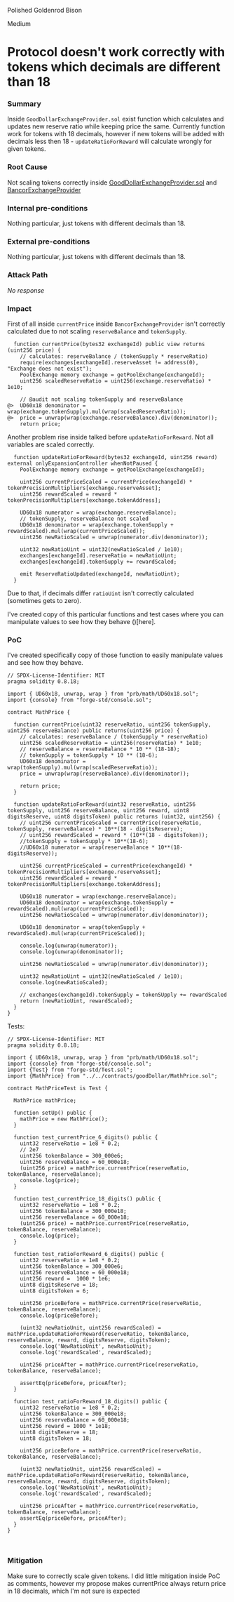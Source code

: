 Polished Goldenrod Bison

Medium

# Protocol doesn't work correctly with tokens which decimals are different than 18

### Summary

Inside `GoodDollarExchangeProvider.sol` exist function which calculates and updates new reserve ratio while keeping price the same. Currently function work for tokens with 18 decimals, however if new tokens will be added with decimals less then 18 - `updateRatioForReward` will calculate wrongly for given tokens.



### Root Cause

Not scaling tokens correctly inside [GoodDollarExchangeProvider.sol](https://github.com/sherlock-audit/2024-10-mento-update/blob/098b17fb32d294145a7f000d96917d13db8756cc/mento-core/contracts/goodDollar/GoodDollarExchangeProvider.sol#L195-L210) and [BancorExchangeProvider](https://github.com/sherlock-audit/2024-10-mento-update/blob/098b17fb32d294145a7f000d96917d13db8756cc/mento-core/contracts/goodDollar/BancorExchangeProvider.sol#L145-L153)

### Internal pre-conditions

Nothing particular, just tokens with different decimals than 18.

### External pre-conditions

Nothing particular, just tokens with different decimals than 18.

### Attack Path

_No response_

### Impact

First of all inside `currentPrice` inside `BancorExchangeProvider` isn't correctly calculated due to not scaling `reserveBalance` and `tokenSupply`.

```solidity
  function currentPrice(bytes32 exchangeId) public view returns (uint256 price) {
    // calculates: reserveBalance / (tokenSupply * reserveRatio)
    require(exchanges[exchangeId].reserveAsset != address(0), "Exchange does not exist");
    PoolExchange memory exchange = getPoolExchange(exchangeId);
    uint256 scaledReserveRatio = uint256(exchange.reserveRatio) * 1e10;

    // @audit not scaling tokenSupply and reserveBalance
@>  UD60x18 denominator = wrap(exchange.tokenSupply).mul(wrap(scaledReserveRatio));
@>  price = unwrap(wrap(exchange.reserveBalance).div(denominator));
    return price;
```

Another problem rise inside talked before `updateRatioForReward`. Not all variables are scaled correctly.

```solidity
  function updateRatioForReward(bytes32 exchangeId, uint256 reward) external onlyExpansionController whenNotPaused {
    PoolExchange memory exchange = getPoolExchange(exchangeId);

    uint256 currentPriceScaled = currentPrice(exchangeId) * tokenPrecisionMultipliers[exchange.reserveAsset];
    uint256 rewardScaled = reward * tokenPrecisionMultipliers[exchange.tokenAddress];

    UD60x18 numerator = wrap(exchange.reserveBalance);
    // tokenSupply, reserveBalance not scaled
    UD60x18 denominator = wrap(exchange.tokenSupply + rewardScaled).mul(wrap(currentPriceScaled));
    uint256 newRatioScaled = unwrap(numerator.div(denominator));

    uint32 newRatioUint = uint32(newRatioScaled / 1e10);
    exchanges[exchangeId].reserveRatio = newRatioUint;
    exchanges[exchangeId].tokenSupply += rewardScaled;

    emit ReserveRatioUpdated(exchangeId, newRatioUint);
  }
```

Due to that, if decimals differ `ratioUint` isn't correctly calculated (sometimes gets to zero).

I've created copy of this particular functions and test cases where you can manipulate values to see how they behave ()[here].


### PoC

I've created specifically copy of those function to easily manipulate values and see how they behave.

```solidity
// SPDX-License-Identifier: MIT
pragma solidity 0.8.18;

import { UD60x18, unwrap, wrap } from "prb/math/UD60x18.sol";
import {console} from "forge-std/console.sol";

contract MathPrice {

  function currentPrice(uint32 reserveRatio, uint256 tokenSupply, uint256 reserveBalance) public returns(uint256 price) {
    // calculates: reserveBalance / (tokenSupply * reserveRatio)
    uint256 scaledReserveRatio = uint256(reserveRatio) * 1e10;
    // reserveBalance = reserveBalance * 10 ** (18-18);
    // tokenSupply = tokenSupply * 10 ** (18-6); 
    UD60x18 denominator = wrap(tokenSupply).mul(wrap(scaledReserveRatio));
    price = unwrap(wrap(reserveBalance).div(denominator));

    return price;
  }

  function updateRatioForReward(uint32 reserveRatio, uint256 tokenSupply, uint256 reserveBalance, uint256 reward, uint8 digitsReserve, uint8 digitsToken) public returns (uint32, uint256) {
    // uint256 currentPriceScaled = currentPrice(reserveRatio, tokenSupply, reserveBalance) * 10**(18 - digitsReserve);
    // uint256 rewardScaled = reward * (10**(18 - digitsToken));
    //tokenSupply = tokenSupply * 10**(18-6);
    //UD60x18 numerator = wrap(reserveBalance * 10**(18-digitsReserve));
    
    uint256 currentPriceScaled = currentPrice(exchangeId) * tokenPrecisionMultipliers[exchange.reserveAsset];
    uint256 rewardScaled = reward * tokenPrecisionMultipliers[exchange.tokenAddress];

    UD60x18 numerator = wrap(exchange.reserveBalance);
    UD60x18 denominator = wrap(exchange.tokenSupply + rewardScaled).mul(wrap(currentPriceScaled));
    uint256 newRatioScaled = unwrap(numerator.div(denominator));

    UD60x18 denominator = wrap(tokenSupply + rewardScaled).mul(wrap(currentPriceScaled));
    
    console.log(unwrap(numerator));
    console.log(unwrap(denominator));
    
    uint256 newRatioScaled = unwrap(numerator.div(denominator));

    uint32 newRatioUint = uint32(newRatioScaled / 1e10);
    console.log(newRatioScaled);

    // exchanges(exchangeId).tokenSupply = tokenSUpply += rewardScaled
    return (newRatioUint, rewardScaled);
  }
}
```

Tests:
```solidity
// SPDX-License-Identifier: MIT
pragma solidity 0.8.18;

import { UD60x18, unwrap, wrap } from "prb/math/UD60x18.sol";
import {console} from "forge-std/console.sol";
import {Test} from "forge-std/Test.sol";
import {MathPrice} from "../../contracts/goodDollar/MathPrice.sol";

contract MathPriceTest is Test {

  MathPrice mathPrice;

  function setUp() public {
    mathPrice = new MathPrice();
  }

  function test_currentPrice_6_digits() public {
    uint32 reserveRatio = 1e8 * 0.2;
    // 2e7
    uint256 tokenBalance = 300_000e6;
    uint256 reserveBalance = 60_000e18;
    (uint256 price) = mathPrice.currentPrice(reserveRatio, tokenBalance, reserveBalance);
    console.log(price);
  }

  function test_currentPrice_18_digits() public {
    uint32 reserveRatio = 1e8 * 0.2;
    uint256 tokenBalance = 300_000e18;
    uint256 reserveBalance = 60_000e18;
    (uint256 price) = mathPrice.currentPrice(reserveRatio, tokenBalance, reserveBalance);
    console.log(price);
  }

  function test_ratioForReward_6_digits() public {
    uint32 reserveRatio = 1e8 * 0.2;
    uint256 tokenBalance = 300_000e6;
    uint256 reserveBalance = 60_000e18;
    uint256 reward =  1000 * 1e6;
    uint8 digitsReserve = 18;
    uint8 digitsToken = 6;

    uint256 priceBefore = mathPrice.currentPrice(reserveRatio, tokenBalance, reserveBalance);
    console.log(priceBefore);

    (uint32 newRatioUnit, uint256 rewardScaled) = mathPrice.updateRatioForReward(reserveRatio, tokenBalance, reserveBalance, reward, digitsReserve, digitsToken);
    console.log('NewRatioUnit', newRatioUnit);
    console.log('rewardScaled', rewardScaled);

    uint256 priceAfter = mathPrice.currentPrice(reserveRatio, tokenBalance, reserveBalance);

    assertEq(priceBefore, priceAfter);
  }

  function test_ratioForReward_18_digits() public {
    uint32 reserveRatio = 1e8 * 0.2;
    uint256 tokenBalance = 300_000e18;
    uint256 reserveBalance = 60_000e18;
    uint256 reward = 1000 * 1e18;
    uint8 digitsReserve = 18;
    uint8 digitsToken = 18;

    uint256 priceBefore = mathPrice.currentPrice(reserveRatio, tokenBalance, reserveBalance);

    (uint32 newRatioUnit, uint256 rewardScaled) = mathPrice.updateRatioForReward(reserveRatio, tokenBalance, reserveBalance, reward, digitsReserve, digitsToken);
    console.log('NewRatioUnit', newRatioUnit);
    console.log('rewardScaled', rewardScaled);

    uint256 priceAfter = mathPrice.currentPrice(reserveRatio, tokenBalance, reserveBalance);
    assertEq(priceBefore, priceAfter);
  }
}



```



### Mitigation

Make sure to correctly scale given tokens. I did little mitigation inside PoC as comments, however my propose makes currentPrice always return price in 18 decimals, which I'm not sure is expected